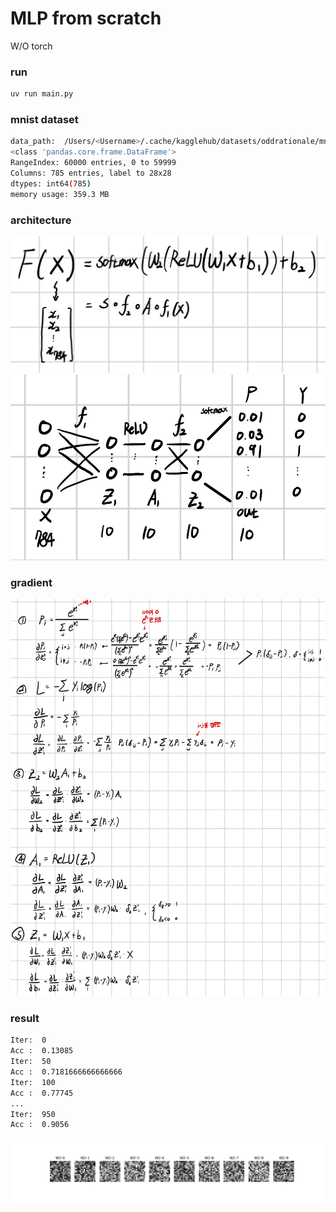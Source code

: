 # MLP from scratch
W/O torch

### run
``` bash
uv run main.py
```

### mnist dataset
``` bash
data_path:  /Users/<Username>/.cache/kagglehub/datasets/oddrationale/mnist-in-csv/versions/2
<class 'pandas.core.frame.DataFrame'>
RangeIndex: 60000 entries, 0 to 59999
Columns: 785 entries, label to 28x28
dtypes: int64(785)
memory usage: 359.3 MB
```

### architecture
![fig0](./assets/Figure_0.png)
![fig1](./assets/Figure_1.png)

### gradient
![fig3](./assets/Figure_3.png)

### result
``` bash
Iter:  0
Acc :  0.13085
Iter:  50
Acc :  0.7181666666666666
Iter:  100
Acc :  0.77745
...
Iter:  950
Acc :  0.9056
```
![fig2](./assets/Figure_2.png)